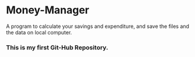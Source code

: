 # Money-Manager
A program to calculate your savings and expenditure, and save the files and the data on local computer.
### This is my first Git-Hub Repository.
